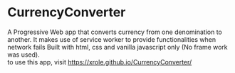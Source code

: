 # CurrencyConverter

  A Progressive Web app that converts currency from one denomination to another. 
  It makes use of service worker to provide functionalities when network fails 
  Built with html, css and vanilla javascript only (No frame work was used).  
  to use this app, visit https://xrole.github.io/CurrencyConverter/

